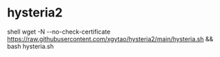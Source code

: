 # hysteria2
shell
wget -N --no-check-certificate https://raw.githubusercontent.com/xgytao/hysteria2/main/hysteria.sh && bash hysteria.sh
